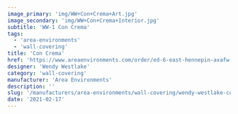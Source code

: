 ```yaml
---
image_primary: 'img/WW+Con+Crema+Art.jpg'
image_secondary: 'img/WW+Con+Crema+Interior.jpg'
subtitle: 'WW-1 Con Crema'
tags:
  - 'area-environments'
  - 'wall-covering'
title: 'Con Crema'
href: 'https://www.areaenvironments.com/order/ed-6-east-hennepin-axafw-w3l9w-ewf9t-ya7as-mbe9e'
designer: 'Wendy Westlake'
category: 'wall-covering'
manufacturer: 'Area Environments'
description: ''
slug: '/manufacturers/area-environments/wall-covering/wendy-westlake-con-crema'
date: '2021-02-17'
---
```

